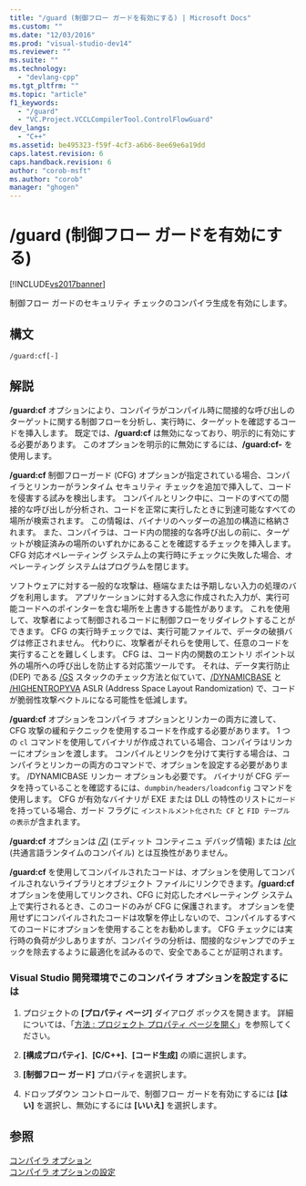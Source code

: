 ```yaml
---
title: "/guard (制御フロー ガードを有効にする) | Microsoft Docs"
ms.custom: ""
ms.date: "12/03/2016"
ms.prod: "visual-studio-dev14"
ms.reviewer: ""
ms.suite: ""
ms.technology: 
  - "devlang-cpp"
ms.tgt_pltfrm: ""
ms.topic: "article"
f1_keywords: 
  - "/guard"
  - "VC.Project.VCCLCompilerTool.ControlFlowGuard"
dev_langs: 
  - "C++"
ms.assetid: be495323-f59f-4cf3-a6b6-8ee69e6a19dd
caps.latest.revision: 6
caps.handback.revision: 6
author: "corob-msft"
ms.author: "corob"
manager: "ghogen"
---
```

# /guard (制御フロー ガードを有効にする)
[!INCLUDE[vs2017banner](../../assembler/inline/includes/vs2017banner.md)]

制御フロー ガードのセキュリティ チェックのコンパイラ生成を有効にします。  
  
## 構文  
  
```  
/guard:cf[-]  
```  
  
## 解説  
 **\/guard:cf** オプションにより、コンパイラがコンパイル時に間接的な呼び出しのターゲットに関する制御フローを分析し、実行時に、ターゲットを確認するコードを挿入します。 既定では、**\/guard:cf** は無効になっており、明示的に有効にする必要があります。 このオプションを明示的に無効にするには、**\/guard:cf\-** を使用します。  
  
 **\/guard:cf** 制御フローガード \(CFG\) オプションが指定されている場合、コンパイラとリンカーがランタイム セキュリティ チェックを追加で挿入して、コードを侵害する試みを検出します。 コンパイルとリンク中に、コードのすべての間接的な呼び出しが分析され、コードを正常に実行したときに到達可能なすべての場所が検索されます。 この情報は、バイナリのヘッダーの追加の構造に格納されます。 また、コンパイラは、コード内の間接的な各呼び出しの前に、ターゲットが検証済みの場所のいずれかにあることを確認するチェックを挿入します。 CFG 対応オペレーティング システム上の実行時にチェックに失敗した場合、オペレーティング システムはプログラムを閉じます。  
  
 ソフトウェアに対する一般的な攻撃は、極端なまたは予期しない入力の処理のバグを利用します。 アプリケーションに対する入念に作成された入力が、実行可能コードへのポインターを含む場所を上書きする能性があります。 これを使用して、攻撃者によって制御されるコードに制御フローをリダイレクトすることができます。 CFG の実行時チェックでは、実行可能ファイルで、データの破損バグは修正されません。 代わりに、攻撃者がそれらを使用して、任意のコードを実行することを難しくします。 CFG は、コード内の関数のエントリ ポイント以外の場所への呼び出しを防止する対応策ツールです。 それは、データ実行防止 \(DEP\) である [\/GS](../Topic/-GS%20\(Buffer%20Security%20Check\).md) スタックのチェック方法と似ていて、[\/DYNAMICBASE](../../build/reference/dynamicbase-use-address-space-layout-randomization.md) と [\/HIGHENTROPYVA](../Topic/-HIGHENTROPYVA%20\(Support%2064-Bit%20ASLR\).md) ASLR \(Address Space Layout Randomization\) で、コードが脆弱性攻撃ベクトルになる可能性を低減します。  
  
 **\/guard:cf** オプションをコンパイラ オプションとリンカーの両方に渡して、CFG 攻撃の緩和テクニックを使用するコードを作成する必要があります。 1 つの `cl` コマンドを使用してバイナリが作成されている場合、コンパイラはリンカーにオプションを渡します。 コンパイルとリンクを分けて実行する場合は、コンパイラとリンカーの両方のコマンドで、オプションを設定する必要があります。 \/DYNAMICBASE リンカー オプションも必要です。 バイナリが CFG データを持っていることを確認するには、`dumpbin/headers/loadconfig` コマンドを使用します。 CFG が有効なバイナリが EXE または DLL の特性のリストに`ガード` を持っている場合、ガード フラグに `インストルメント化された CF` と `FID テーブルの表示`が含まれます。  
  
 **\/guard:cf** オプションは [\/ZI](../Topic/-Z7,%20-Zi,%20-ZI%20\(Debug%20Information%20Format\).md) \(エディット コンティニュ デバッグ情報\) または [\/clr](../../build/reference/clr-common-language-runtime-compilation.md) \(共通言語ランタイムのコンパイル\) とは互換性がありません。  
  
 **\/guard:cf** を使用してコンパイルされたコードは、オプションを使用してコンパイルされないライブラリとオブジェクト ファイルにリンクできます。**\/guard:cf** オプションを使用してリンクされ、CFG に対応したオペレーティング システム上で実行されるとき、このコードのみが CFG に保護されます。 オプションを使用せずにコンパイルされたコードは攻撃を停止しないので、コンパイルするすべてのコードにオプションを使用することをお勧めします。 CFG チェックには実行時の負荷が少しありますが、コンパイラの分析は、間接的なジャンプでのチェックを除去するように最適化を試みるので、安全であることが証明されます。  
  
### Visual Studio 開発環境でこのコンパイラ オプションを設定するには  
  
1.  プロジェクトの **\[プロパティ ページ\]** ダイアログ ボックスを開きます。 詳細については、「[方法 : プロジェクト プロパティ ページを開く](../../misc/how-to-open-project-property-pages.md)」を参照してください。  
  
2.  **\[構成プロパティ\]**、**\[C\/C\+\+\]**、**\[コード生成\]** の順に選択します。  
  
3.  **\[制御フロー ガード\]** プロパティを選択します。  
  
4.  ドロップダウン コントロールで、制御フロー ガードを有効にするには **\[はい\]** を選択し、無効にするには **\[いいえ\]** を選択します。  
  
## 参照  
 [コンパイラ オプション](../../build/reference/compiler-options.md)   
 [コンパイラ オプションの設定](../Topic/Setting%20Compiler%20Options.md)